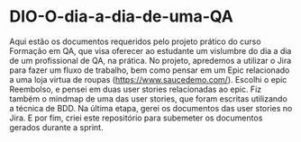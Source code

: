 # DIO-O-dia-a-dia-de-uma-QA
Aqui estão os documentos requeridos pelo projeto prático do curso Formação em QA, que visa oferecer ao estudante um vislumbre do dia a dia de um profissional de QA, na prática.
No projeto, apredemos a utilizar o Jira para fazer um fluxo de trabalho, bem como pensar em um Epic relacionado a uma loja virtua de roupas (https://www.saucedemo.com/).
Escolhi o epic Reembolso, e pensei em duas user stories relacionadas ao epic. Fiz também o mindmap de uma das user stories, que foram escritas utilizando a técnica de BDD. 
Na última etapa, gerei os documentos das user stories no Jira. 
E por fim, criei este repositório para subemeter os documentos gerados durante a sprint.
